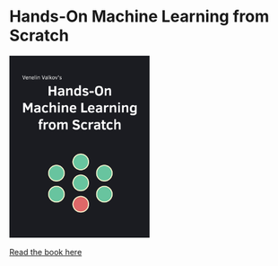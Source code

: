 # Hands-On Machine Learning from Scratch

<a href="https://leanpub.com/hmls" target="blank">
  <img src="./.github/book-cover.png" width="250">
</a>

<a href="https://leanpub.com/hmls" target="blank">Read the book here</a>
